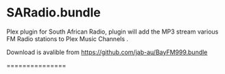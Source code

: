 SARadio.bundle
===============

Plex plugin for South African Radio, plugin will add the MP3 stream various FM Radio stations to Plex Music Channels .

Download is avalible from https://github.com/jab-au/BayFM999.bundle

===============
